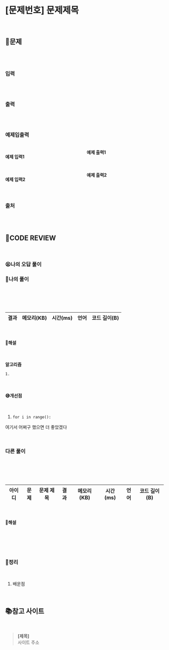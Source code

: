 # [문제번호] 문제제목

<br/>

## **📝문제**

<br/>

<br/>

### **입력**

<br/>

<br/>

### **출력**

<br/>

<br/>

### **예제입출력**

<br/>

<div style="column-count:2; ">
  <div>

**예제 입력1**

```
```

  </div>
  <div>

**예제 출력1**

```
```

  </div>
</div>

<br/>

<div style="column-count:2; ">
  <div>

**예제 입력2**

```
```

  </div>
  <div>

**예제 출력2**

```
```

  </div>
</div>

<br/>

### **출처**

<br/>

<br/>

## **🧐CODE REVIEW**

<br/>

### **😫나의 오답 풀이**
### **🧾나의 풀이**

<br/>

```python
```

<br/>

결과	| 메모리(KB) |	시간(ms) |	언어 |	코드 길이(B)
:----:|:-----:|:-----:|:-----:|:--------:

<br/>

#### **📝해설**

<br/>

**알고리즘**
```
1.
```

<br/>

#### **😅개선점**

<br/>

1. `for i in range():` 

여기서 어쩌구 했으면 더 좋았겠다

<br/>

### **다른 풀이**

<br/>

```python
```

<br/>

아이디 |	문제	| 문제 제목 |	결과	| 메모리(KB) |	시간(ms) |	언어 |	코드 길이(B) 
:-----:|:-----:|:---------:|:-----:|:-----:|:-----:|:----:|:--------:

<br/>

#### **📝해설**

<br/>

```python
```

<br/>

### **🔖정리**

<br/>

1. 배운점

<br/>

## 📚참고 사이트

<br/>

> **[제목]**<br/>
사이트 주소
